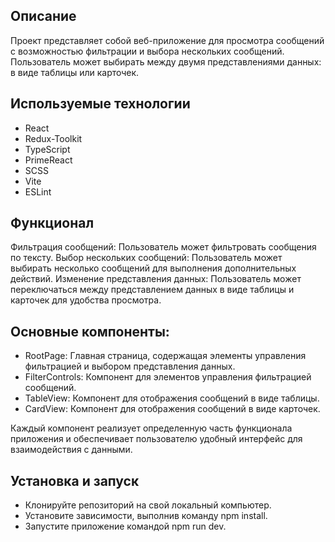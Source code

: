 ## Описание
Проект представляет собой веб-приложение для просмотра сообщений с возможностью фильтрации и выбора нескольких сообщений. Пользователь может выбирать между двумя представлениями данных: в виде таблицы или карточек.

## Используемые технологии
 - React
 - Redux-Toolkit
 - TypeScript
 - PrimeReact
 - SCSS
 - Vite
 - ESLint

## Функционал
Фильтрация сообщений: Пользователь может фильтровать сообщения по тексту.
Выбор нескольких сообщений: Пользователь может выбирать несколько сообщений для выполнения дополнительных действий.
Изменение представления данных: Пользователь может переключаться между представлением данных в виде таблицы и карточек для удобства просмотра.

## Основные компоненты:
 - RootPage: Главная страница, содержащая элементы управления фильтрацией и выбором представления данных.
 - FilterControls: Компонент для элементов управления фильтрацией сообщений.
 - TableView: Компонент для отображения сообщений в виде таблицы.
 - CardView: Компонент для отображения сообщений в виде карточек.

Каждый компонент реализует определенную часть функционала приложения и обеспечивает пользователю удобный интерфейс для взаимодействия с данными.

## Установка и запуск
 - Клонируйте репозиторий на свой локальный компьютер.
 - Установите зависимости, выполнив команду npm install.
 - Запустите приложение командой npm run dev.
